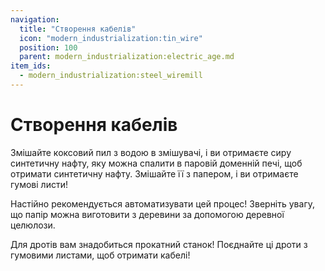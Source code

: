 ```yaml
---
navigation:
  title: "Створення кабелів"
  icon: "modern_industrialization:tin_wire"
  position: 100
  parent: modern_industrialization:electric_age.md
item_ids:
  - modern_industrialization:steel_wiremill
---
```


# Створення кабелів

Змішайте коксовий пил з водою в змішувачі, і ви отримаєте сиру синтетичну нафту, яку можна спалити в паровій доменній печі, щоб отримати синтетичну нафту. Змішайте її з папером, і ви отримаєте гумові листи!

Настійно рекомендується автоматизувати цей процес! Зверніть увагу, що папір можна виготовити з деревини за допомогою деревної целюлози.

Для дротів вам знадобиться прокатний станок! Поєднайте ці дроти з гумовими листами, щоб отримати кабелі!

<Recipe id="modern_industrialization:steam_age/steel/wiremill_asbl" />

